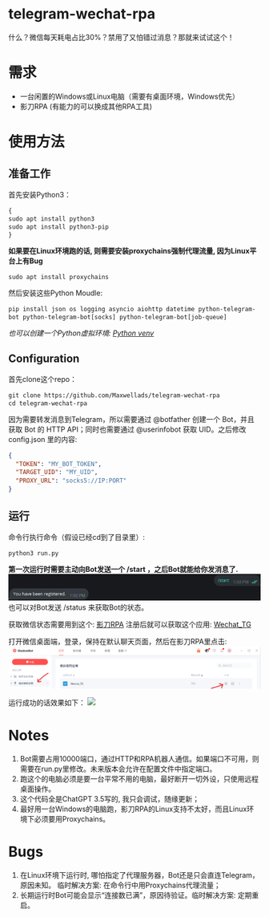 # telegram-wechat-rpa
什么？微信每天耗电占比30%？禁用了又怕错过消息？那就来试试这个！

# 需求
- 一台闲置的Windows或Linux电脑（需要有桌面环境，Windows优先）
- 影刀RPA (有能力的可以换成其他RPA工具)
  
# 使用方法
## 准备工作
首先安装Python3：
```shell
{
sudo apt install python3
sudo apt install python3-pip
}
```
**如果要在Linux环境跑的话, 则需要安装proxychains强制代理流量, 因为Linux平台上有Bug**
```shell
sudo apt install proxychains
```
然后安装这些Python Moudle:
```shell
pip install json os logging asyncio aiohttp datetime python-telegram-bot python-telegram-bot[socks] python-telegram-bot[job-queue]
```
*也可以创建一个Python虚拟环境: [Python venv](https://docs.python.org/3/library/venv.html)*
## Configuration
首先clone这个repo：
```shell
git clone https://github.com/Maxwellads/telegram-wechat-rpa
cd telegram-wechat-rpa
```
因为需要转发消息到Telegram，所以需要通过 @botfather 创建一个 Bot，并且获取 Bot 的 HTTP API；同时也需要通过 @userinfobot 获取 UID。之后修改 config.json 里的内容:
```json
{
  "TOKEN": "MY_BOT_TOKEN",
  "TARGET_UID": "MY_UID",
  "PROXY_URL": "socks5://IP:PORT"
}
```
## 运行
命令行执行命令（假设已经cd到了目录里）: 
```shell
python3 run.py
```
**第一次运行时需要主动向Bot发送一个 /start ，之后Bot就能给你发消息了.**
<img src="assets/start.png" alt="First Run"/>
也可以对Bot发送 /status 来获取Bot的状态。

获取微信状态需要用到这个: [影刀RPA](https://www.yingdao.com/client-download/)
注册后就可以获取这个应用: [Wechat_TG](https://api.winrobot360.com/redirect/robot/share?inviteKey=07ce853e3e7bbf48)

打开微信桌面端，登录，保持在默认聊天页面，然后在影刀RPA里点击:
<img src="assets/execute.png">

运行成功的话效果如下：
<img src="assets/success.png">
# Notes
1. Bot需要占用10000端口，通过HTTP和RPA机器人通信。如果端口不可用，则需要在run.py里修改。未来版本会允许在配置文件中指定端口。
2. 跑这个的电脑必须是要一台平常不用的电脑，最好断开一切外设，只使用远程桌面操作。
3. 这个代码全是ChatGPT 3.5写的, 我只会调试，随缘更新；
4. 最好用一台Windows的电脑跑，影刀RPA的Linux支持不太好，而且Linux环境下必须要用Proxychains。

# Bugs
1. 在Linux环境下运行时, 哪怕指定了代理服务器，Bot还是只会直连Telegram，原因未知。 临时解决方案: 在命令行中用Proxychains代理流量；
2. 长期运行时Bot可能会显示“连接数已满”，原因待验证。临时解决方案: 定期重启。 
